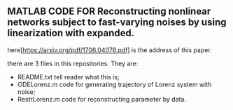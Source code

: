 ## MATLAB CODE FOR Reconstructing nonlinear networks subject to fast-varying noises by using linearization with expanded.

here[https://arxiv.org/pdf/1706.04076.pdf] is the address of this paper.

there are 3 files in this repositories. They are:
- README.txt tell reader what this is;
- ODELorenz.m code for generating trajectory of Lorenz system with noise;
- RestrLorenz.m code for reconstructing parameter by data.
